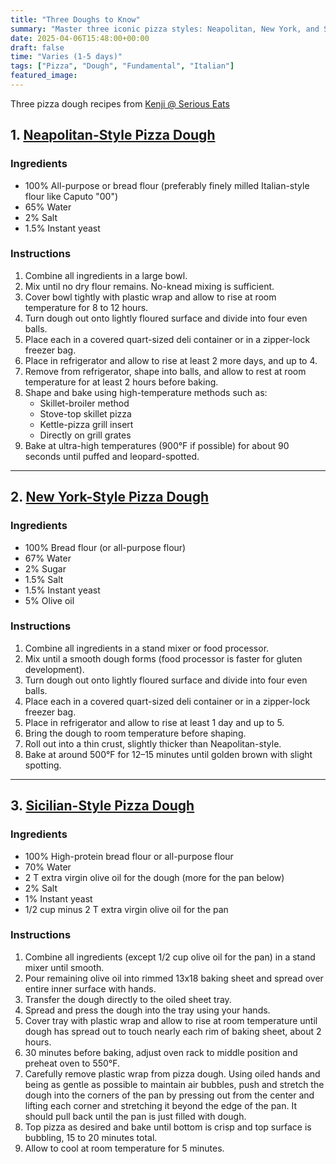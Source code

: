 ```yaml
---
title: "Three Doughs to Know"
summary: "Master three iconic pizza styles: Neapolitan, New York, and Sicilian"
date: 2025-04-06T15:48:00+00:00
draft: false
time: "Varies (1-5 days)"
tags: ["Pizza", "Dough", "Fundamental", "Italian"]
featured_image: 
---
```


Three pizza dough recipes from [Kenji @ Serious Eats](https://www.seriouseats.com/the-pizza-lab-three-doughs-to-know)

## **1. [Neapolitan-Style Pizza Dough](https://www.seriouseats.com/basic-neapolitan-pizza-dough-recipe)**

### **Ingredients**

- 100% All-purpose or bread flour (preferably finely milled Italian-style flour like Caputo "00")
- 65% Water
- 2% Salt
- 1.5% Instant yeast


### **Instructions**

1. Combine all ingredients in a large bowl.
1. Mix until no dry flour remains. No-knead mixing is sufficient.
1. Cover bowl tightly with plastic wrap and allow to rise at room temperature for 8 to 12 hours.
1. Turn dough out onto lightly floured surface and divide into four even balls.
1. Place each in a covered quart-sized deli container or in a zipper-lock freezer bag.
1. Place in refrigerator and allow to rise at least 2 more days, and up to 4.
1. Remove from refrigerator, shape into balls, and allow to rest at room temperature for at least 2 hours before baking.
1. Shape and bake using high-temperature methods such as:
    - Skillet-broiler method
    - Stove-top skillet pizza
    - Kettle-pizza grill insert
    - Directly on grill grates
1. Bake at ultra-high temperatures (900°F if possible) for about 90 seconds until puffed and leopard-spotted.

---

## **2. [New York-Style Pizza Dough](https://www.seriouseats.com/basic-new-york-style-pizza-dough)**

### **Ingredients**

- 100% Bread flour (or all-purpose flour)
- 67% Water
- 2% Sugar
- 1.5% Salt
- 1.5% Instant yeast
- 5% Olive oil


### **Instructions**

1. Combine all ingredients in a stand mixer or food processor.
1. Mix until a smooth dough forms (food processor is faster for gluten development).
1. Turn dough out onto lightly floured surface and divide into four even balls.
1. Place each in a covered quart-sized deli container or in a zipper-lock freezer bag.
1. Place in refrigerator and allow to rise at least 1 day and up to 5.
1. Bring the dough to room temperature before shaping.
1. Roll out into a thin crust, slightly thicker than Neapolitan-style.
1. Bake at around 500°F for 12–15 minutes until golden brown with slight spotting.

---

## **3. [Sicilian-Style Pizza Dough](https://www.seriouseats.com/basic-square-pan-pizza-dough-recipe-sicilian-recipe)**

### **Ingredients**

- 100% High-protein bread flour or all-purpose flour
- 70% Water
- 2 T extra virgin olive oil for the dough (more for the pan below)
- 2% Salt
- 1% Instant yeast
- 1/2 cup minus 2 T extra virgin olive oil for the pan

### **Instructions**

1. Combine all ingredients (except 1/2 cup olive oil for the pan) in a stand mixer until smooth.
1. Pour remaining olive oil into rimmed 13x18 baking sheet and spread over entire inner surface with hands.
1. Transfer the dough directly to the oiled sheet tray.
1. Spread and press the dough into the tray using your hands.
1. Cover tray with plastic wrap and allow to rise at room temperature until dough has spread out to touch nearly each rim of baking sheet, about 2 hours.
1. 30 minutes before baking, adjust oven rack to middle position and preheat oven to 550°F.
1. Carefully remove plastic wrap from pizza dough. Using oiled hands and being as gentle as possible to maintain air bubbles, push and stretch the dough into the corners of the pan by pressing out from the center and lifting each corner and stretching it beyond the edge of the pan. It should pull back until the pan is just filled with dough.
1. Top pizza as desired and bake until bottom is crisp and top surface is bubbling, 15 to 20 minutes total.
1. Allow to cool at room temperature for 5 minutes.